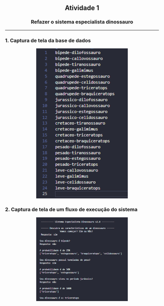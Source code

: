 <h2 align = center> Atividade 1 </h2>
<h3 align = center> Refazer o sistema especialista dinossauro </h3>
<hr>

### 1. Captura de tela da base de dados

<p align = center>
    <img src = '/images/regras.png' width = '300'>
</p>

### 2. Captura de tela de um fluxo de execução do sistema

<p align = center>
    <img src = '/images/teste.png' width = '300'>
</p>
